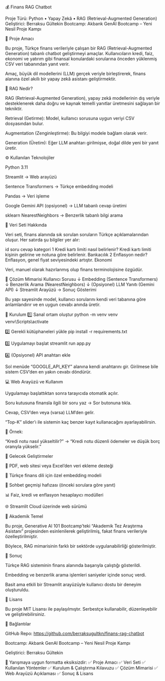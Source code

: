 💰 Finans RAG Chatbot

Proje Türü: Python • Yapay Zekâ • RAG (Retrieval-Augmented Generation)
Geliştirici: Berraksu Gültekin
Bootcamp: Akbank GenAI Bootcamp – Yeni Nesil Proje Kampı

🎯 Proje Amacı

Bu proje, Türkçe finans verileriyle çalışan bir RAG (Retrieval-Augmented Generation) tabanlı chatbot geliştirmeyi amaçlar.
Kullanıcıların kredi, faiz, ekonomi ve yatırım gibi finansal konulardaki sorularına
önceden yüklenmiş CSV veri tabanından yanıt verir.

Amaç, büyük dil modellerini (LLM) gerçek veriyle birleştirerek,
finans alanına özel akıllı bir yapay zekâ asistanı geliştirmektir.

🧠 RAG Nedir?

RAG (Retrieval-Augmented Generation), yapay zekâ modellerinin dış veriyle desteklenerek
daha doğru ve kaynak temelli yanıtlar üretmesini sağlayan bir tekniktir.

Retrieval (Getirme): Model, kullanıcı sorusuna uygun veriyi CSV dosyasından bulur.

Augmentation (Zenginleştirme): Bu bilgiyi modele bağlam olarak verir.

Generation (Üretim): Eğer LLM anahtarı girilmişse, doğal dilde yeni bir yanıt üretir.

⚙️ Kullanılan Teknolojiler

Python 3.11

Streamlit → Web arayüzü

Sentence Transformers → Türkçe embedding modeli

Pandas → Veri işleme

Google Gemini API (opsiyonel) → LLM tabanlı cevap üretimi

sklearn NearestNeighbors → Benzerlik tabanlı bilgi arama

🧾 Veri Seti Hakkında

Veri seti, finans alanında sık sorulan soruların Türkçe açıklamalarından oluşur.
Her satırda şu bilgiler yer alır:

id	soru	cevap	kategori
1	Kredi kartı limiti nasıl belirlenir?	Kredi kartı limiti kişinin gelirine ve notuna göre belirlenir.	Bankacılık
2	Enflasyon nedir?	Enflasyon, genel fiyat seviyesindeki artıştır.	Ekonomi

Veri, manuel olarak hazırlanmış olup finans terminolojisine özgüdür.

🧩 Çözüm Mimarisi
Kullanıcı Sorusu
       ↓
Embedding (Sentence Transformers)
       ↓
Benzerlik Arama (NearestNeighbors)
       ↓
(Opsiyonel) LLM Yanıtı (Gemini API)
       ↓
Streamlit Arayüzü → Sonuç Gösterimi


Bu yapı sayesinde model, kullanıcı sorularını kendi veri tabanına göre anlamlandırır
ve en uygun cevabı anında üretir.

🧰 Kurulum
1️⃣ Sanal ortam oluştur
python -m venv venv
venv\Scripts\activate

2️⃣ Gerekli kütüphaneleri yükle
pip install -r requirements.txt

3️⃣ Uygulamayı başlat
streamlit run app.py

4️⃣ (Opsiyonel) API anahtarı ekle

Sol menüde “GOOGLE_API_KEY” alanına kendi anahtarını gir.
Girilmese bile sistem CSV’den en yakın cevabı döndürür.

💻 Web Arayüzü ve Kullanım

Uygulamayı başlattıktan sonra tarayıcıda otomatik açılır.

Soru kutusuna finansla ilgili bir soru yaz → Sor butonuna tıkla.

Cevap, CSV’den veya (varsa) LLM’den gelir.

“Top-K” slider’ı ile sistemin kaç benzer kayıt kullanacağını ayarlayabilirsin.

📸 Örnek:

“Kredi notu nasıl yükseltilir?” → “Kredi notu düzenli ödemeler ve düşük borç oranıyla yükselir.”

🚀 Gelecek Geliştirmeler

📂 PDF, web sitesi veya Excel’den veri ekleme desteği

🧠 Türkçe finans dili için özel embedding modeli

💬 Sohbet geçmişi hafızası (önceki sorulara göre yanıt)

📊 Faiz, kredi ve enflasyon hesaplayıcı modülleri

🌐 Streamlit Cloud üzerinde web sürümü

🧩 Akademik Temel

Bu proje, Generative AI 101 Bootcamp’teki “Akademik Tez Araştırma Asistanı” projesinden
esinlenilerek geliştirilmiş, fakat finans verileriyle özelleştirilmiştir.

Böylece, RAG mimarisinin farklı bir sektörde uygulanabilirliği gösterilmiştir.

🏁 Sonuç

Türkçe RAG sisteminin finans alanında başarıyla çalıştığı gösterildi.

Embedding ve benzerlik arama işlemleri saniyeler içinde sonuç verdi.

Basit ama etkili bir Streamlit arayüzüyle kullanıcı dostu bir deneyim oluşturuldu.

📜 Lisans

Bu proje MIT Lisansı ile paylaşılmıştır.
Serbestçe kullanabilir, düzenleyebilir ve geliştirebilirsiniz.

📎 Bağlantılar

GitHub Repo: https://github.com/berraksugultkn/finans-rag-chatbot

Bootcamp: Akbank GenAI Bootcamp – Yeni Nesil Proje Kampı

Geliştirici: Berraksu Gültekin

📌 Yarışmaya uygun formatta eksiksizdir:
✅ Proje Amacı
✅ Veri Seti
✅ Kullanılan Yöntemler
✅ Kurulum & Çalıştırma Kılavuzu
✅ Çözüm Mimarisi
✅ Web Arayüzü Açıklaması
✅ Sonuç & Lisans
